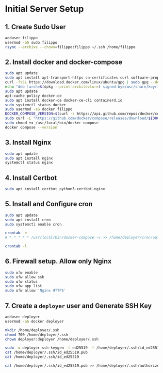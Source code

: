 # Initial Server Setup

## 1. Create Sudo User

```bash
adduser filippo
usermod -aG sudo filippo
rsync --archive --chown=filippo:filippo ~/.ssh /home/filippo
```

## 2. Install docker and docker-compose

```bash
sudo apt update
sudo apt install apt-transport-https ca-certificates curl software-properties-common
curl -fsSL https://download.docker.com/linux/ubuntu/gpg | sudo gpg --dearmor -o /usr/share/keyrings/docker-archive-keyring.gpg
echo "deb [arch=$(dpkg --print-architecture) signed-by=/usr/share/keyrings/docker-archive-keyring.gpg] https://download.docker.com/linux/ubuntu $(lsb_release -cs) stable" | sudo tee /etc/apt/sources.list.d/docker.list > /dev/null
sudo apt update
apt-cache policy docker-ce
sudo apt install docker-ce docker-ce-cli containerd.io
sudo systemctl status docker
sudo usermod -aG docker filippo
DOCKER_COMPOSE_VERSION=$(curl -s https://api.github.com/repos/docker/compose/releases/latest | grep -Po '"tag_name": "\K[0-9.]+')
sudo curl -L "https://github.com/docker/compose/releases/download/${DOCKER_COMPOSE_VERSION}/docker-compose-$(uname -s)-$(uname -m)" -o /usr/local/bin/docker-compose
sudo chmod +x /usr/local/bin/docker-compose
docker compose --version
```

## 3. Install Nginx

```bash
sudo apt update
sudo apt install nginx
systemctl status nginx
```

## 4. Install Certbot

```bash
sudo apt install certbot python3-certbot-nginx
```

## 5. Install and Configure cron

```bash
sudo apt update
sudo apt install cron
sudo systemctl enable cron

crontab -e
# * * * * * /usr/local/bin/docker-compose -v >> /home/deployer/cron/out.log 2>&1

crontab -l
```

## 6. Firewall setup. Allow only Nginx

```bash
sudo ufw enable
sudo ufw allow ssh
sudo ufw status
sudo ufw app list
sudo ufw allow 'Nginx HTTPS'
```

## 7. Create a `deployer` user and Generate SSH Key

```bash
adduser deployer
usermod -aG docker deployer

mkdir /home/deployer/.ssh
chmod 700 /home/deployer/.ssh
chown deployer:deployer /home/deployer/.ssh

sudo -u deployer ssh-keygen -t ed25519 -f /home/deployer/.ssh/id_ed25519 -N ""
cat /home/deployer/.ssh/id_ed25519.pub
cat /home/deployer/.ssh/id_ed25519

cat /home/deployer/.ssh/id_ed25519.pub >> /home/deployer/.ssh/authorized_keys
```